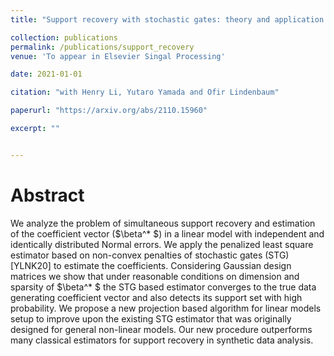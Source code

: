 ```yaml
---
title: "Support recovery with stochastic gates: theory and application for linear Models"

collection: publications
permalink: /publications/support_recovery
venue: 'To appear in Elsevier Singal Processing'

date: 2021-01-01

citation: "with Henry Li, Yutaro Yamada and Ofir Lindenbaum"

paperurl: "https://arxiv.org/abs/2110.15960"

excerpt: ""


---
```


Abstract
========

We analyze the problem of simultaneous support recovery and estimation of the coefficient vector ($\beta^* $) in a linear model with independent and identically distributed Normal errors. We apply the penalized least square estimator based on non-convex penalties of stochastic gates (STG) [YLNK20] to estimate the coefficients. Considering Gaussian design matrices we show that under reasonable conditions on dimension and sparsity of $\beta^* $ the STG based estimator converges to the true data generating coefficient vector and also detects its support set with high probability. We propose a new projection based algorithm for linear models setup to improve upon the existing STG estimator that was originally designed for general non-linear models. Our new procedure outperforms many classical estimators for support recovery in synthetic data analysis.

